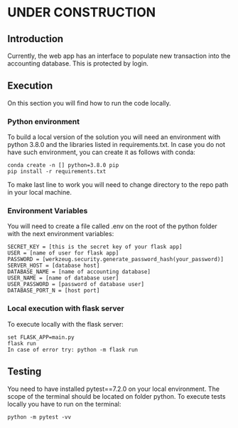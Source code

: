 # UNDER CONSTRUCTION
## Introduction
Currently, the web app has an interface to populate new transaction into the accounting database. This is protected by 
login.

## Execution
On this section you will find how to run the code locally.

### Python environment
To build a local version of the solution you will need an environment with python 3.8.0 and the libraries listed in 
requirements.txt. In case you do not have such environment, you can create it as follows with conda:
 
```
conda create -n [] python=3.8.0 pip
pip install -r requirements.txt
```

To make last line to work you will need to change directory to the repo path in your local machine.

### Environment Variables

You will need to create a file called .env on the root of the python folder with the next environment variables:

```
SECRET_KEY = [this is the secret key of your flask app] 
USER = [name of user for flask app]
PASSWORD = [werkzeug.security.generate_password_hash(your_password)]
SERVER_HOST = [database host]
DATABASE_NAME = [name of accounting database]
USER_NAME = [name of database user]
USER_PASSWORD = [password of database user]
DATABASE_PORT_N = [host port]
```

### Local execution with flask server
To execute locally with the flask server:

```
set FLASK_APP=main.py
flask run
In case of error try: python -m flask run 
```


## Testing
You need to have installed pytest==7.2.0 on your local environment. 
The scope of the terminal should be located on folder python. 
To execute tests locally you have to run on the terminal:

```
python -m pytest -vv
```
